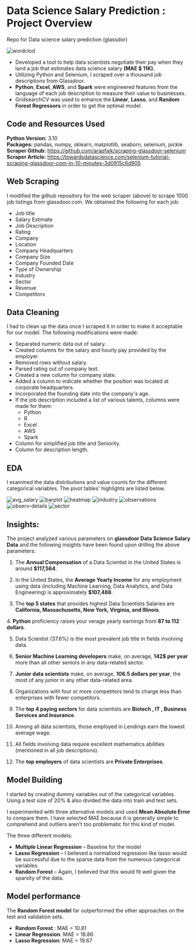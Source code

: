 # Data Science Salary Prediction : Project Overview 
Repo for Data science salary prediction (glassdor)


![wordclod](https://user-images.githubusercontent.com/67167223/227974312-62d9cd6a-e34e-4c40-9177-4f181cd14669.png)



* Developed a tool to help data scientists negotiate their pay when they land a job that estimates data science salary **(MAE $ 11K).**
* Utilizing Python and Selenium, I scraped over a thousand job descriptions from Glassdoor.
*  **Python**, **Excel**, **AWS**, and **Spark** were engineered features from the language of each job description to measure their value to businesses.
* GridsearchCV was used to enhance the **Linear**, **Lasso**, and **Random Forest Regressors** in order to get the optimal model.


## Code and Resources Used 
**Python Version:** 3.10  
**Packages:** pandas, numpy, sklearn, matplotlib, seaborn, selenium, pickle   
**Scraper Github:** https://github.com/arapfaik/scraping-glassdoor-selenium  
**Scraper Article:** https://towardsdatascience.com/selenium-tutorial-scraping-glassdoor-com-in-10-minutes-3d0915c6d905  


## Web Scraping
I modified the github repository for the web scraper (above) to scrape 1000 job listings from glassdoor.com. We obtained the following for each job:
*	Job title
*	Salary Estimate
*	Job Description
*	Rating
*	Company 
*	Location
*	Company Headquarters 
*	Company Size
*	Company Founded Date
*	Type of Ownership 
*	Industry
*	Sector
*	Revenue
*	Competitors 

## Data Cleaning
I had to clean up the data once I scraped it in order to make it acceptable for our model. The following modifications were made:

*	Separated numeric data out of salary. 
*	Created columns for the salary and hourly pay provided by the employer. 
*	Removed rows without salary. 
*	Parsed rating out of company text. 
*	Created a new column for company state.
*	Added a column to indicate whether the position was located at corporate headquarters.
*	Incorporated the founding date into the company's age.
*	If the job description included a list of various talents, columns were made for them:
    * Python  
    * R  
    * Excel  
    * AWS  
    * Spark 
*	Column for simplified job title and Seniority. 
*	Column for description length. 

## EDA
I examined the data distributions and value counts for the different categorical variables. The pivot tables' highlights are listed below.

![avg_salary](https://user-images.githubusercontent.com/67167223/227979013-6177b852-8eb6-430f-a2c5-a55725e65ee5.jpg)
![barplot](https://user-images.githubusercontent.com/67167223/227979042-5d71534c-1194-4ba5-ba2a-14065c4d5628.jpg)
![heatmap](https://user-images.githubusercontent.com/67167223/227979078-87a5158c-25b0-4d4c-add8-922f35ba059e.jpg)
![industry](https://user-images.githubusercontent.com/67167223/227979105-e1fe8365-5f7e-4846-8754-c96e184700ee.jpg)
![observations](https://user-images.githubusercontent.com/67167223/227979148-38c4d2fd-11fd-4fe9-b621-2e62cb88f4e0.jpg)
![observ-details](https://user-images.githubusercontent.com/67167223/227979164-2796c461-089f-4c67-a964-7bd1fd1711b1.jpg)
![sector](https://user-images.githubusercontent.com/67167223/227979192-cf1b786c-58f1-4a80-8017-360ee544b584.jpg)

## Insights:

The project analyzed various parameters on **glassdoor Data Science Salary Data**  and the following insights have been found upon drilling the above parameters:

1. The **Annual Compensation** of a Data Scientist in the United States is around **$117,564**.

2. In the United States, the **Average Yearly Income** for any employment using data (including Machine Learning, Data Analytics, and Data Engineering) is approximately **$107,488**.

3. The **top 5 states** that provides highest Data Scientists Salaries are **California, Massachusetts, New York, Virginia, and Illinois**.

4. **Python** proficiency raises your verage yearly earnings from **87 to 112 dollars**.

5. Data Scientist (37.6%) is the most prevalent job title in fields involving data.

6. **Senior Machine Learning developers** make, on average, **142$ per year** more than all other seniors in any data-related sector.

7. **Junior data scientists** make, on average, **106.5 dollars per year**, the most of any junior in any other data-related area.

8. Organizations with four or more competitors tend to charge less than enterprises with fewer competitors.

9. The **top 4 paying sectors** for data scientists are **Biotech , IT , Business Services and Insurance**.

10. Among all data scientists, those employed in Lendings earn the lowest average wage.

11. All fields involving data require excellent mathematics abilities (mentioned in all job descriptions).

12. The **top employers** of data scientists are **Private Enterprises**.

## Model Building 

I started by creating dummy variables out of the categorical variables. Using a test size of 20% & also divided the data into train and test sets.

I experimented with three alternative models and used **Mean Absolute Error** to compare them. I have selected MAE because it is generally simple to comprehend and outliers aren't too problematic for this kind of model.   

The three different models:
*	**Multiple Linear Regression** – Baseline for the model
*	**Lasso Regression** – I believed a normalised regression like lasso would be successful due to the sparse data from the numerous categorical variables.
*	**Random Forest** – Again, I believed that this would fit well given the sparsity of the data.

## Model performance
The **Random Forest model** far outperformed the other approaches on the test and validation sets. 
*	**Random Forest** : MAE = 10.81
*	**Linear Regression**: MAE = 18.86
*	**Lasso Regression**: MAE = 19.67
